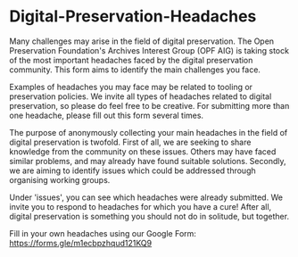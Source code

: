 # Digital-Preservation-Headaches
Many challenges may arise in the field of digital preservation. The Open Preservation Foundation's Archives Interest Group (OPF AIG) is taking stock of the most important headaches faced by the digital preservation community. This form aims to identify the main challenges you face.

Examples of headaches you may face may be related to tooling or preservation policies. We invite all types of headaches related to digital preservation, so please do feel free to be creative. For submitting more than one headache, please fill out this form several times.

The purpose of anonymously collecting your main headaches in the field of digital preservation is twofold. First of all, we are seeking to share knowledge from the community on these issues. Others may have faced similar problems, and may already have found suitable solutions. Secondly, we are aiming to identify issues which could be addressed through organising working groups.

Under 'issues', you can see which headaches were already submitted. We invite you to respond to headaches for which you have a cure! After all, digital preservation is something you should not do in solitude, but together.

Fill in your own headaches using our Google Form: https://forms.gle/m1ecbpzhqud121KQ9
